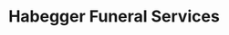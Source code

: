 ---
title: "Habegger Funeral Services"
url: /toledo/habegger-funeral-services/
shop: Bestattungen
---